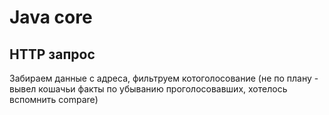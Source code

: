 # Java core 
## HTTP запрос

Забираем данные с адреса, фильтруем котоголосование (не по плану - вывел кошачьи факты по убыванию проголосовавших, хотелось вспомнить compare)